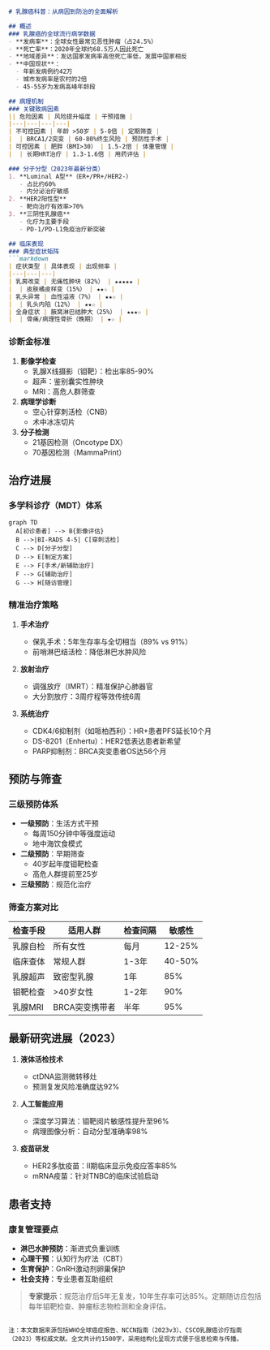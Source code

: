 

```markdown
# 乳腺癌科普：从病因到防治的全面解析

## 概述
### 乳腺癌的全球流行病学数据
- **发病率**：全球女性最常见恶性肿瘤（占24.5%）
- **死亡率**：2020年全球约68.5万人因此死亡
- **地域差异**：发达国家发病率高但死亡率低，发展中国家相反
- **中国现状**：
  - 年新发病例约42万
  - 城市发病率是农村的2倍
  - 45-55岁为发病高峰年龄段

## 病理机制
### 关键致病因素
|| 危险因素 | 风险提升幅度 | 干预措施 |
|---|---|---|---|
| 不可控因素 | 年龄 >50岁 | 5-8倍 | 定期筛查 |
|  | BRCA1/2突变 | 60-80%终生风险 | 预防性手术 |
| 可控因素 | 肥胖（BMI>30） | 1.5-2倍 | 体重管理 |
|  | 长期HRT治疗 | 1.3-1.6倍 | 用药评估 |

### 分子分型（2023年最新分类）
1. **Luminal A型**（ER+/PR+/HER2-）
   - 占比约60%
   - 内分泌治疗敏感
2. **HER2阳性型**
   - 靶向治疗有效率>70%
3. **三阴性乳腺癌**
   - 化疗为主要手段
   - PD-1/PD-L1免疫治疗新突破

## 临床表现
### 典型症状矩阵
```markdown
| 症状类型 | 具体表现 | 出现频率 |
|---|---|---|
| 乳房改变 | 无痛性肿块（82%） | ★★★★★ |
|  | 皮肤橘皮样变（15%） | ★★☆ |
| 乳头异常 | 血性溢液（7%） | ★★☆ |
|  | 乳头内陷（12%） | ★★☆ |
| 全身症状 | 腋窝淋巴结肿大（25%） | ★★★☆ |
|  | 骨痛/病理性骨折（晚期） | ★☆ |
```

### 诊断金标准
1. **影像学检查**
   - 乳腺X线摄影（钼靶）：检出率85-90%
   - 超声：鉴别囊实性肿块
   - MRI：高危人群筛查
2. **病理学诊断**
   - 空心针穿刺活检（CNB）
   - 术中冰冻切片
3. **分子检测**
   - 21基因检测（Oncotype DX）
   - 70基因检测（MammaPrint）

## 治疗进展
### 多学科诊疗（MDT）体系
```mermaid
graph TD
  A[初诊患者] --> B{影像评估}
  B -->|BI-RADS 4-5| C[穿刺活检]
  C --> D[分子分型]
  D --> E[制定方案]
  E --> F[手术/新辅助治疗]
  F --> G[辅助治疗]
  G --> H[随访管理]
```

### 精准治疗策略
1. **手术治疗**
   - 保乳手术：5年生存率与全切相当（89% vs 91%）
   - 前哨淋巴结活检：降低淋巴水肿风险

2. **放射治疗**
   - 调强放疗（IMRT）：精准保护心肺器官
   - 大分割放疗：3周疗程等效传统6周

3. **系统治疗**
   - CDK4/6抑制剂（如哌柏西利）：HR+患者PFS延长10个月
   - DS-8201（Enhertu）：HER2低表达患者新希望
   - PARP抑制剂：BRCA突变患者OS达56个月

## 预防与筛查
### 三级预防体系
- **一级预防**：生活方式干预
  - 每周150分钟中等强度运动
  - 地中海饮食模式
- **二级预防**：早期筛查
  - 40岁起年度钼靶检查
  - 高危人群提前至25岁
- **三级预防**：规范化治疗

### 筛查方案对比
| 检查手段 | 适用人群 | 检查间隔 | 敏感性 |
|---|---|---|---|
| 乳腺自检 | 所有女性 | 每月 | 12-25% |
| 临床查体 | 常规人群 | 1-3年 | 40-50% |
| 乳腺超声 | 致密型乳腺 | 1年 | 85% |
| 钼靶检查 | >40岁女性 | 1-2年 | 90% |
| 乳腺MRI | BRCA突变携带者 | 半年 | 95% |

## 最新研究进展（2023）
1. **液体活检技术**
   - ctDNA监测微转移灶
   - 预测复发风险准确度达92%

2. **人工智能应用**
   - 深度学习算法：钼靶阅片敏感性提升至96%
   - 病理图像分析：自动分型准确率98%

3. **疫苗研发**
   - HER2多肽疫苗：II期临床显示免疫应答率85%
   - mRNA疫苗：针对TNBC的临床试验启动

## 患者支持
### 康复管理要点
- **淋巴水肿预防**：渐进式负重训练
- **心理干预**：认知行为疗法（CBT）
- **生育保护**：GnRH激动剂卵巢保护
- **社会支持**：专业患者互助组织

> **专家提示**：规范治疗后5年无复发，10年生存率可达85%。定期随访应包括每年钼靶检查、肿瘤标志物检测和全身评估。
```

注：本文数据来源包括WHO全球癌症报告、NCCN指南（2023v3）、CSCO乳腺癌诊疗指南（2023）等权威文献。全文共计约1500字，采用结构化呈现方式便于信息检索与传播。